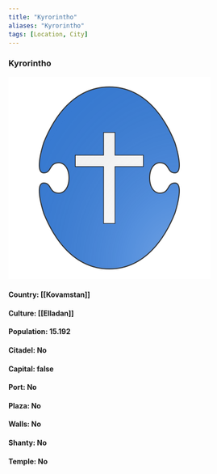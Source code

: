 ```yaml
---
title: "Kyrorintho"
aliases: "Kyrorintho"
tags: [Location, City]
---
```

### Kyrorintho
![](attachment/e2f669e200cc4cbbfe18de7f298cc4e8.svg)

#### Country: [[Kovamstan]]

#### Culture: [[Elladan]]

#### Population: 15.192

#### Citadel: No

#### Capital: false

#### Port: No

#### Plaza: No

#### Walls: No

#### Shanty: No

#### Temple: No

